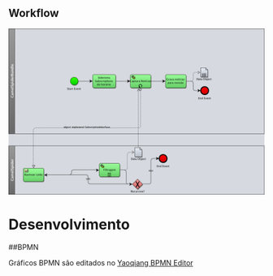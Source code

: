 

## Workflow

![bpmn](https://github.com/gpupo/CamelSpiderBundle/raw/master/Resources/doc/bpmn/robo.png)



# Desenvolvimento

##BPMN

Gráficos BPMN são editados no [Yaoqiang BPMN Editor](http://sourceforge.net/projects/bpmn/files/Graph%20Editor/)
